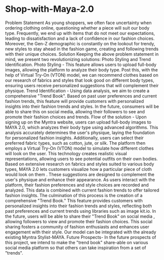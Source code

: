 # Shop-with-Maya-2.0
Problem Statement
As young shoppers, we often face uncertainty when ordering clothing online, questioning whether a piece will suit our body type. Frequently, we end up with items that do not meet our expectations, leading to dissatisfaction and a lack of confidence in our fashion choices. Moreover, the Gen-Z demographic is constantly on the lookout for trendy, new styles to stay ahead in the fashion game, creating and following trends with their unique choices.
Solution
Keeping the above problem statement in mind, we present two revolutionizing solutions:         Photo Styling and Trend Identification.
Photo Styling  - This feature allows users to upload full-body images, allowing the platform to analyze their body type. Post this, with the help of Virtual Try-On (VTON) model, we can recommend clothes based on our research of fabrics and styles that look good on different body types, ensuring users receive personalized suggestions that will complement their physique.
Trend Identification - Using data analysis, we aim to create a comprehensive "Trend Book". Based on past user preferences and current fashion trends, this feature will provide customers with personalized insights into their fashion trends and styles. In the future, consumers will be able to share this on social media, allowing their followers to see and promote their fashion choices and trends.
Flow of the solution -
Upon signing up on the Myntra website, users can upload full-body images to MAYA 2.0, which analyzes their body type using advanced algorithms. This analysis accurately determines the user's physique, laying the foundation for personalized fashion insights. Additionally, users can select their preferred fabric types, such as cotton, jute, or silk.
The platform then employs a Virtual Try-On (VTON) model to simulate how different clothes will look on the user. This technology creates realistic visual representations, allowing users to see potential outfits on their own bodies.
Based on extensive research on fabrics and styles suited to various body types, MAYA 2.0 lets customers visualize how a particular piece of cloth would look on them . These suggestions are designed to complement the user's physique and enhance their appearance.
As users interact with the platform, their fashion preferences and style choices are recorded and analyzed. This data is combined with current fashion trends to offer tailored fashion insights. The culmination of this process is the creation of a comprehensive "Trend Book." This feature provides customers with personalized insights into their fashion trends and styles, reflecting both past preferences and current trends using libraries such as image kit.io.
In the future, users will be able to share their "Trend Book" on social media , allowing followers to view and promote their fashion choices. This social sharing fosters a community of fashion enthusiasts and enhances user engagement with their style.
Our model can be integrated with the already existing Myntra Stylist-MAYA. 
Future Prospects-
In the future prospects of this project, we intend to make the "trend book" share-able on various social media platform so that others can take inspiration from a set of "trends".

